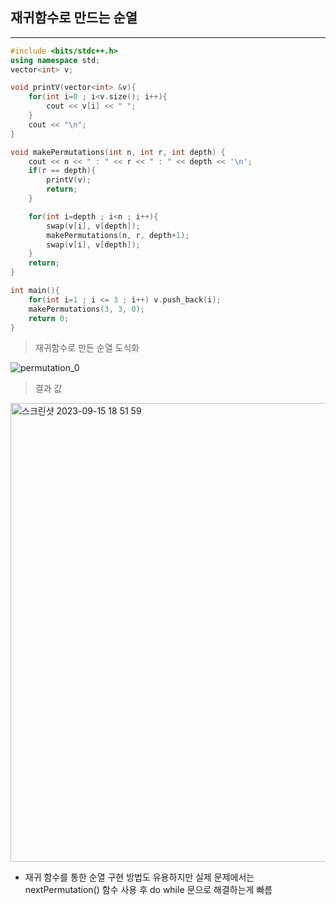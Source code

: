 ## 재귀함수로 만드는 순열
***
```c++
#include <bits/stdc++.h>
using namespace std;
vector<int> v;

void printV(vector<int> &v){
    for(int i=0 ; i<v.size(); i++){
        cout << v[i] << " ";
    }
    cout << "\n";
}

void makePermutations(int n, int r, int depth) {
    cout << n << " : " << r << " : " << depth << '\n';
    if(r == depth){
        printV(v);
        return;
    }

    for(int i=depth ; i<n ; i++){
        swap(v[i], v[depth]);
        makePermutations(n, r, depth+1);
        swap(v[i], v[depth]);
    }
    return;
}

int main(){
    for(int i=1 ; i <= 3 ; i++) v.push_back(i);
    makePermutations(3, 3, 0);
    return 0;
}
```
> 재귀함수로 만든 순열 도식화

![permutation_0](https://github.com/almond0115/algorithm/assets/77084379/73754e68-ef8f-4817-9f2f-71b3fa77fb3b)

> 결과 값

<img width="734" alt="스크린샷 2023-09-15 18 51 59" src="https://github.com/almond0115/algorithm/assets/77084379/9520fd88-cd19-43f1-a71e-185846010bf1">

* 재귀 함수를 통한 순열 구현 방법도 유용하지만 실제 문제에서는
nextPermutation() 함수 사용 후 do while 문으로 해결하는게 빠름 